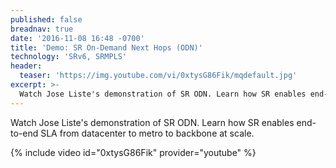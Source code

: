 ```yaml
---
published: false
breadnav: true
date: '2016-11-08 16:48 -0700'
title: 'Demo: SR On-Demand Next Hops (ODN)'
technology: 'SRv6, SRMPLS'
header:
  teaser: 'https://img.youtube.com/vi/0xtysG86Fik/mqdefault.jpg'
excerpt: >-
  Watch Jose Liste's demonstration of SR ODN. Learn how SR enables end-to-end SLA from datacenter to metro to backbone at scale.
---
```

Watch Jose Liste's demonstration of SR ODN. Learn how SR enables end-to-end SLA from datacenter to metro to backbone at scale.

{% include video id="0xtysG86Fik" provider="youtube" %}
